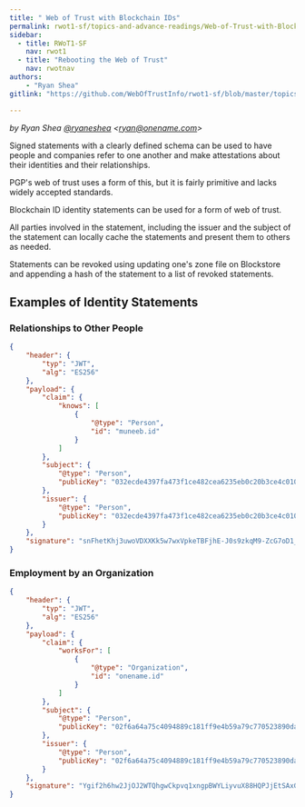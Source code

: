 ```yaml
---
title: " Web of Trust with Blockchain IDs"
permalink: rwot1-sf/topics-and-advance-readings/Web-of-Trust-with-Blockchain-IDs/
sidebar:
  - title: RWoT1-SF
    nav: rwot1
  - title: "Rebooting the Web of Trust"
    nav: rwotnav
authors:
	- "Ryan Shea"
gitlink: "https://github.com/WebOfTrustInfo/rwot1-sf/blob/master/topics-and-advance-readings/Web-of-Trust-with-Blockchain-IDs.md"

---
```



*by Ryan Shea [@ryaneshea](https://twitter.com/ryaneshea) \<ryan@onename.com\>*

Signed statements with a clearly defined schema can be used to have people and companies refer to one another and make attestations about their identities and their relationships.

PGP's web of trust uses a form of this, but it is fairly primitive and lacks widely accepted standards.

Blockchain ID identity statements can be used for a form of web of trust.

All parties involved in the statement, including the issuer and the subject of the statement can locally cache the statements and present them to others as needed.

Statements can be revoked using updating one's zone file on Blockstore and appending a hash of the statement to a list of revoked statements.

## Examples of Identity Statements

### Relationships to Other People

```json
{
    "header": {
        "typ": "JWT",
        "alg": "ES256"
    },
    "payload": {
        "claim": {
            "knows": [
                {
                    "@type": "Person",
                    "id": "muneeb.id"
                }
            ]
        },
        "subject": {
            "@type": "Person",
            "publicKey": "032ecde4397fa473f1ce482cea6235eb0c20b3ce4c010a669034422800bbcd491d"
        },
        "issuer": {
            "@type": "Person",
            "publicKey": "032ecde4397fa473f1ce482cea6235eb0c20b3ce4c010a669034422800bbcd491d"
        }
    },
    "signature": "snFhetKhj3uwoVDXXKk5w7wxVpkeTBFjhE-J0s9zkqM9-ZcG7oD1_hi7fBXiLdvgwgbqQJ9VvbYQfTukaiedaQ"
}
```

### Employment by an Organization

```json
{
    "header": {
        "typ": "JWT",
        "alg": "ES256"
    },
    "payload": {
        "claim": {
            "worksFor": [
                {
                    "@type": "Organization",
                    "id": "onename.id"
                }
            ]
        },
        "subject": {
            "@type": "Person",
            "publicKey": "02f6a64a75c4094889c181ff9e4b59a79c770523890dacebb025755900bedb768b"
        },
        "issuer": {
            "@type": "Person",
            "publicKey": "02f6a64a75c4094889c181ff9e4b59a79c770523890dacebb025755900bedb768b"
        }
    },
    "signature": "Ygif2h6hw2JjOJ2WTQhgwCkpvq1xngpBWYLiyvuX88HQPJjEtSAxGtWfaxPQK8u5TAVV7GSJ96kMBX38HR3WXA"
}
```
